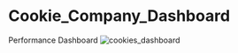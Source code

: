 # Cookie_Company_Dashboard

Performance Dashboard
![cookies_dashboard](https://github.com/shubham-narwar/Cookie_Company_Dashboard/assets/139155260/25fb4d75-4444-4e8d-992d-057ff14a3fcd)

